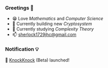 ### Greetings 👋
- 😁 Love *Mathematics* and *Computer Science*
- 🔭 Currently building new *Cryptosystem*
- 🌱 Currently studying *Complexity Theory*
- 📫 sherlock1729jhc@gmail.com

### Notification 💡
🚀 [KnockKnock](https://knockknock.support) (Beta) launched!
